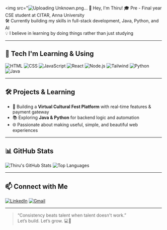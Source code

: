 <img src="![Uploading Unknown.png…]()
👋 Hey, I'm Thiru!
🎓 Pre - Final year CSE student at CITAR, Anna University  
🛠️ Currently building my skills in full-stack development, Java, Python, and AI  
💡 I believe in learning by doing things rather than  just studying 

---

## 🔧 Tech I'm Learning & Using

![HTML](https://img.shields.io/badge/-HTML5-E34F26?style=flat-square&logo=html5&logoColor=white)
![CSS](https://img.shields.io/badge/-CSS3-1572B6?style=flat-square&logo=css3&logoColor=white)
![JavaScript](https://img.shields.io/badge/-JavaScript-F7DF1E?style=flat-square&logo=javascript&logoColor=black)
![React](https://img.shields.io/badge/-React-61DAFB?style=flat-square&logo=react&logoColor=black)
![Node.js](https://img.shields.io/badge/-Node.js-339933?style=flat-square&logo=node.js&logoColor=white)
![Tailwind](https://img.shields.io/badge/-TailwindCSS-38B2AC?style=flat-square&logo=tailwind-css&logoColor=white)
![Python](https://img.shields.io/badge/-Python-3776AB?style=flat-square&logo=python&logoColor=white)
![Java](https://img.shields.io/badge/-Java-007396?style=flat-square&logo=java&logoColor=white)

---

## 🛠️ Projects & Learning

- 🎉 Building a **Virtual Cultural Fest Platform** with real-time features & payment gateway
- 📚 Exploring **Java & Python** for backend logic and automation
- 🌐 Passionate about making useful, simple, and beautiful web experiences

---

## 📊 GitHub Stats

![Thiru's GitHub Stats](https://github-readme-stats.vercel.app/api?username=thiruchenthils&show_icons=true&theme=tokyonight)
![Top Languages](https://github-readme-stats.vercel.app/api/top-langs/?username=thiruchenthils&layout=compact&theme=tokyonight)

---

## 📫 Connect with Me

[![LinkedIn](https://img.shields.io/badge/-LinkedIn-blue?style=flat-square&logo=linkedin&logoColor=white)](https://www.linkedin.com/in/thiruchenthils2023)
[![Gmail](https://img.shields.io/badge/-Gmail-D14836?style=flat-square&logo=gmail&logoColor=white)](mailto:thiruchenthils.cse2023@citchennai.net)

---

> “Consistency beats talent when talent doesn't work.”  
> Let’s build. Let’s grow. 💻🚀
